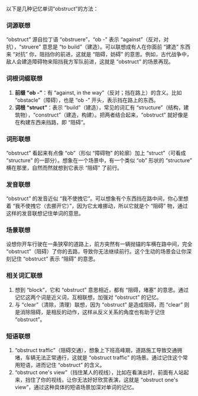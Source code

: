 以下是几种记忆单词“obstruct”的方法：

### 词源联想
“obstruct” 源自拉丁语 “obstruere”，“ob -” 表示 “against”（反对，对抗），“struere” 意思是 “to build”（建造）。可以联想成有人在你面前 “建造” 东西来 “对抗” 你，阻挡你的前进，这就是 “阻碍，妨碍” 的意思。例如，古代战争中，敌人会建造障碍物来阻挡我方军队前进，这就是 “obstruct” 的场景再现。

### 词根词缀联想
1. **前缀 “ob -”**：有 “against, in the way”（反对；挡在路上）的含义。比如 “obstacle”（障碍），也是 “ob -” 开头，表示挡在路上的东西。
2. **词根 “struct”**：表示 “build”（建造），常见的词汇有 “structure”（结构，建筑物），“construct”（建造，构建）。把两者结合起来，“obstruct” 就好像是在构建东西来挡路，即 “阻碍”。

### 词形联想
“obstruct” 看起来有点像 “ob”（形似 “障碍物” 的轮廓）加上 “struct”（可看成 “structure” 的一部分）。想象在一个场景中，有一个类似 “ob” 形状的 “structure” 横在那里，自然而然就想到它表示 “阻碍” 了前行。

### 发音联想
“obstruct” 的发音近似 “我不使拽它”。可以想象有个东西挡在路中间，你心里想着 “我不使拽它（去挪开它）”，因为它太难挪动，所以它就是个 “阻碍” 物，通过这样的发音联想记住单词的意思。

### 场景联想
设想你开车行驶在一条狭窄的道路上，前方突然有一辆抛锚的车横在路中间，完全 “obstruct”（阻碍）了你的去路，导致你无法继续前行。这个生动的场景会让你深刻记住 “obstruct” 表示 “阻碍” 的意思。

### 相关词汇联想
1. 想到 “block”，它和 “obstruct” 意思相近，都有 “阻碍，堵塞” 的意思。通过记忆这两个词是近义词，互相联想，加强对 “obstruct” 的记忆。
2. 与 “clear”（清除，清理）联想，因为 “obstruct” 是造成阻碍，而 “clear” 则是消除阻碍，是相反的动作，这样从反义关系的角度也有助于记住 “obstruct”。

### 短语联想
1. “obstruct traffic”（阻碍交通），想象上下班高峰期，道路施工导致交通拥堵，车辆无法正常通行，这就是 “obstruct traffic” 的场景。通过记住这个常用短语，进而记住 “obstruct” 的含义。
2. “obstruct one's view”（挡住某人的视线），比如在看演出时，前面有人站起来，挡住了你的视线，让你无法好好欣赏表演，这就是 “obstruct one's view”，通过这种具体的短语场景加深对单词的记忆。 